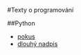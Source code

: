 #Texty o programování


##Python

* [pokus](/python/pokus/)
* [dlouhý nadpis](/python/test-long-name/) 
